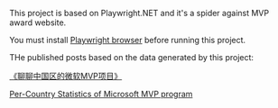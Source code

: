 This project is based on Playwright.NET and it's a spider against MVP award website.

You must install [Playwright browser](https://playwright.dev/dotnet/docs/browsers) before running this project.

THe published posts based on the data generated by this project:

[《聊聊中国区的微软MVP项目》](https://zhuanlan.zhihu.com/p/638024903)

[Per-Country Statistics of Microsoft MVP program](https://tonyqus.medium.com/per-country-statistics-of-microsoft-mvp-program-a380db430d19)
